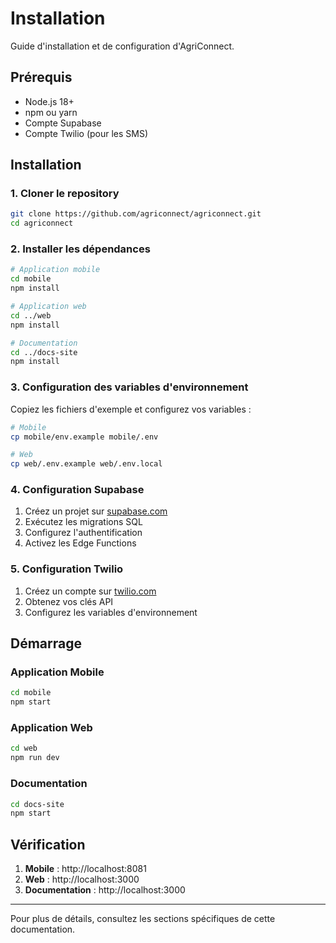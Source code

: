 # Installation

Guide d'installation et de configuration d'AgriConnect.

## Prérequis

- Node.js 18+ 
- npm ou yarn
- Compte Supabase
- Compte Twilio (pour les SMS)

## Installation

### 1. Cloner le repository

```bash
git clone https://github.com/agriconnect/agriconnect.git
cd agriconnect
```

### 2. Installer les dépendances

```bash
# Application mobile
cd mobile
npm install

# Application web
cd ../web
npm install

# Documentation
cd ../docs-site
npm install
```

### 3. Configuration des variables d'environnement

Copiez les fichiers d'exemple et configurez vos variables :

```bash
# Mobile
cp mobile/env.example mobile/.env

# Web
cp web/.env.example web/.env.local
```

### 4. Configuration Supabase

1. Créez un projet sur [supabase.com](https://supabase.com)
2. Exécutez les migrations SQL
3. Configurez l'authentification
4. Activez les Edge Functions

### 5. Configuration Twilio

1. Créez un compte sur [twilio.com](https://twilio.com)
2. Obtenez vos clés API
3. Configurez les variables d'environnement

## Démarrage

### Application Mobile
```bash
cd mobile
npm start
```

### Application Web
```bash
cd web
npm run dev
```

### Documentation
```bash
cd docs-site
npm start
```

## Vérification

1. **Mobile** : http://localhost:8081
2. **Web** : http://localhost:3000
3. **Documentation** : http://localhost:3000

---

Pour plus de détails, consultez les sections spécifiques de cette documentation.
